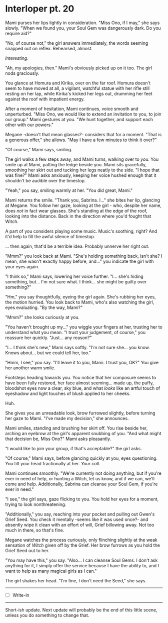 # Interloper pt. 20

Mami purses her lips lightly in consideration. "Miss Ono, if I may," she says slowly. "When we found you, your Soul Gem was dangerously dark. Do you require aid?"

"No, of course not," the girl answers immediately, the words seeming snapped out on reflex. Rehearsed, almost.

*Interesting*.

"Ah, my apologies, then." Mami's obviously picked up on it too. The girl nods graciously.

You glance at Homura and Kirika, over on the far roof. Homura doesn't seem to have moved at all, a vigilant, watchful statue with her rifle still resting on her lap, while Kirika's kicked her legs out, drumming her feet against the roof with impatient energy.

After a moment of hesitation, Mami continues, voice smooth and unperturbed. "Miss Ono, we would like to extend an invitation to you, to join our group." Mami gestures at you. "We hunt together, and support each other with our powers."

Megane -doesn't that mean glasses?- considers that for a moment. "That is a generous offer," she allows. "May I have a few minutes to think it over?"

"Of course," Mami says, smiling.

The girl walks a few steps away, and Mami turns, walking over to *you*. You smile up at Mami, patting the ledge beside you. Mami sits gracefully, smoothing her skirt out and tucking her legs neatly to the side. "I hope that was fine?" Mami asks anxiously, keeping her voice hushed enough that it shouldn't be audible over the timestop.

"Yeah," you say, smiling warmly at her. "You did great, Mami."

Mami returns the smile. "Thank you, Sabrina. I..." she bites her lip, glancing at Megane. You follow her gaze, looking at the girl - who, despite her name, does *not* in fact wear glasses. She's standing at the edge of the roof, looking into the distance. Back in the direction where you'd fought that Witch.

A part of you considers playing some music. Music's soothing, right? And it'd help to fill the awful silence of timestop.

... then again, that'd be a terrible idea. Probably unnerve her right out.

"Mmm?" you look back at Mami. "She's holding something back, isn't she? I mean, she wasn't exactly happy before, and..." you indicate the girl with your eyes again.

"I think so," Mami says, lowering her voice further. "I... she's hiding something, but... I'm not sure what. I think... she might be guilty over something?"

"Hm," you say thoughtfully, eyeing the girl again. She's rubbing her eyes, the motion hurried. You look back to Mami, who's also watching the girl, eyes evaluating. "By the way, Mami?"

"Mmm?" she looks curiously at you.

"You haven't brought up my..." you wiggle your fingers at her, trusting her to understand what you mean. "I trust your judgement, of course," you reassure her quickly. "Just... any reason?"

"I... I think she's new," Mami says softly. "I'm not sure she... you know. Knows about... but we could tell her, too."

"Hmm, I see," you say. "I'll leave it to you, Mami. I trust you, OK?" You give her another warm smile.

Footsteps heading towards you. You notice that her composure seems to have been fully restored, her face almost seeming... made up, the puffy, bloodshot eyes now a clear, sky blue, and what *looks* like an artful touch of eyeshadow and light touches of blush applied to her cheeks.

Huh.

She gives you an unreadable look, brow furrowed slightly, before turning her gaze to Mami. "I've made my decision," she announces.

Mami smiles, standing and brushing her skirt off. You rise beside her, arching an eyebrow at the girl's apparent snubbing of you. "And what might that decision be, Miss Ono?" Mami asks pleasantly.

"I would like to join your group, if that's acceptable?" the girl asks.

"Of course," Mami says, before glancing quickly at you, eyes questioning. You tilt your head fractionally at her. *Your call.*

Mami continues smoothly. "We're currently not doing anything, but if you're ever in need of help, or hunting a Witch, let us know, and if we can, we'll come and help. Additionally, Sabrina can cleanse your Soul Gem, if you're ever in need."

"I see," the girl says, gaze flicking to you. You hold her eyes for a moment, trying to look nonthreatening.

"Additionally," you say, reaching into your pocket and pulling out Gwen's Grief Seed. You check it mentally -seems like it was used once?- and absently wipe it clean with an effort of will, Grief billowing away. Not too much in there, so that's fine.

Megane watches the process curiously, only flinching slightly at the weak sensation of *Witch* given off by the Grief. Her brow furrows as you hold the Grief Seed out to her.

"You may have this," you say. "Also... I can cleanse Soul Gems. I don't ask anything for it, I simply offer the service because I have the ability to, and I want to help as many magical girls as I can."

The girl shakes her head. "I'm fine, I don't need the Seed," she says.

---

- [ ] Write-in

---

Short-ish update. Next update will probably be the end of this little scene, unless you do something to change that.
